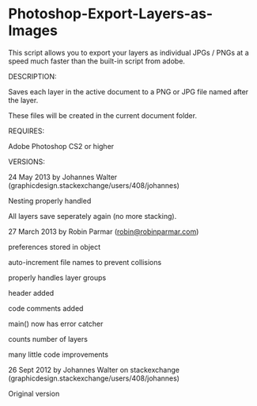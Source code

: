 Photoshop-Export-Layers-as-Images
=================================

This script allows you to export your layers as individual JPGs / PNGs at a speed much faster than the built-in script from adobe.



DESCRIPTION:

Saves each layer in the active document to a PNG or JPG file named after the layer. 

These files will be created in the current document folder.


REQUIRES: 

Adobe Photoshop CS2 or higher

VERSIONS:


24 May 2013 by Johannes Walter  (graphicdesign.stackexchange/users/408/johannes)

  Nesting properly handled
  
  All layers save seperately again (no more stacking).


27 March 2013 by Robin Parmar (robin@robinparmar.com)

preferences stored in object

auto-increment file names to prevent collisions

properly handles layer groups

header added

code comments added

main() now has error catcher

counts number of layers

many little code improvements


26 Sept 2012 by Johannes Walter on stackexchange (graphicdesign.stackexchange/users/408/johannes)

Original version
